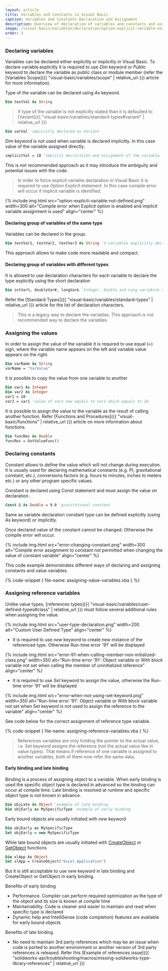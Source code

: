 ```yaml
---
layout: article
title: Variables and Constants in Visual Basic
caption: Variables and Constants Declaration and Assignment
description: Overview of declaration of variables and constants and assignment of values in Visual Basic
image: /visual-basic/variables/declaration/option-explicit-variable-not-defined.png
order: 3
---
```

### Declaring variables

Variables can be declared either explicitly or implicitly in Visual Basic. To declare variable explicitly it is required to use *Dim* keyword or *Public* keyword to declare the variable as public class or module member (refer the [Variables Scope]({{ "visual-basic/variables/scope" | relative_url }}) article for more information).

Type of the variable can be declared using *As* keyword.

~~~ vb
Dim textVal As String
~~~

> If type of the variable is not explicitly stated than it is defaulted to [Variant]({{ "visual-basic/variables/standard-types#variant" | relative_url }})

~~~ vb
Dim varVal 'implicitly declared as Variant
~~~

*Dim* keyword is not used when variable is declared implicitly. In this case value of the variable assigned directly. 

~~~ vb
implicitVal = 10 'Implicit declaration and assignment of the variable
~~~

This is not recommended approach as it may introduce the ambiguity and potential issues with the code.

> In order to force explicit variable declaration in Visual Basic it is required to use *Option Explicit* statement. In this case compile error will occur if implicit variable is identified.

{% include img.html src="option-explicit-variable-not-defined.png" width=300 alt="Compile error when Explicit option is enabled and implicit variable assignment is used" align="center" %}

#### Declaring group of variables of the same type

Variables can be declared in the group.

~~~ vb
Dim textVar1, textVar2, textVar3 As String '3 variables explicitly declared as String
~~~

This approach allows to make code more readable and compact.

#### Declaring group of variables with different types

It is allowed to use declaration characters for each variable to declare the type explicitly using the short declaration

~~~ vb
Dim intVar%, doubleVar#, longVar& 'Integer, Double and Long variables are declared explicitly using short declaration
~~~

Refer the [Standard Types]({{ "visual-basic/variables/standard-types" | relative_url }}) article for the list of declaration characters.

> This is a legacy way to declare the variables. This approach is not recommended way to declare the variables.

### Assigning the values

In order to assign the value of the variable it is required to use equal (=) sign, where the variable name appears on the left and variable value appears on the right.

~~~ vb
Dim varName As String
varName = "VarValue"
~~~

it is possible to copy the value from one variable to another

~~~ vb
Dim var1 As Integer
Dim var2 As Integer
var1 = 10
var2 = var1 'value of var2 now equals to var1 which equals to 10
~~~

It is possible to assign the value to the variable as the result of calling another function. Refer [Functions and Procedures]({{ "visual-basic/functions" | relative_url }}) article on more information about functions.

~~~ vb
Dim funcRes As Double
funcRes = GetValueFunc()
~~~

### Declaring constants

Constant allows to define the value which will not change during execution. It is usually used for declaring mathematical constants (e.g. PI, gravitational constant, etc.), conversions factors (e.g. hours to minutes, inches to meters etc.) or any other program specific values.

Constant is declared using *Const* statement and must assign the value on declaration.

~~~ vb
Const G As Double = 9.8 'gravitational constant
~~~

Same as variable declaration constant type can be defined explicitly (using *As* keyword) or implicitly.

Once declared value of the constant cannot be changed. Otherwise the compile error will occur.

{% include img.html src="error-changing-constant.png" width=300 alt="Compile error assignment to constant not permitted when changing the value of constant variable" align="center" %}

This code example demonstrates different ways of declaring and assigning constants and value variables.

{% code-snippet { file-name: assigning-value-variables.vba } %}

### Assigning reference variables

Unlike value types, [references types]({{ "visual-basic/variables/user-defined-types#class" | relative_url }}) must follow several additional rules when assigning the value.

{% include img.html src="user-type-declaration.png" width=200 alt="Custom User Defined Type" align="center" %}

* It is required to use *new* keyword to create new instance of the referenced type. Otherwise Run-time error '91' will be displayed

{% include img.html src="error-91-when-calling-member-non-initialized-class.png" width=350 alt="Run-time error '91': Object variable or With block variable not set when calling the member of uninitialized reference" align="center" %}

* It is required to use *Set* keyword to assign the value, otherwise the Run-time error '91' will be displayed

{% include img.html src="error-when-not-using-set-keyword.png" width=350 alt="Run-time error '91': Object variable or With block variable not set when Set keyword is not used to assign the reference to the variable" align="center" %}

See code below for the correct assignment of reference type variable.

{% code-snippet { file-name: assigning-reference-variables.vba } %}

> References variables are only holding the pointer to the actual value, i.e. Set keyword assigns the reference (not the actual value like in value types). That means if reference of one variable is assigned to another variables, both of them now refer the same data.

#### Early binding and late binding

Binding is a process of assigning object to a variable. When early binding is used the specific object type is declared in advanced so the binding can occur at compile time. Late binding is resolved at runtime and specific object type is not known in advance.

~~~ vb
Dim objLate As Object 'example of late binding
Dim objEarly as MySpecificType 'example of early binding
~~~

Early bound objects are usually initiated with *new* keyword

~~~ vb
Dim objEarly as MySpecificType
Set objEarly = new MySpecificType
~~~

While late bound objects are usually initiated with [CreateObject](https://msdn.microsoft.com/en-us/vba/language-reference-vba/articles/createobject-function) or [GetObject](https://msdn.microsoft.com/en-us/vba/language-reference-vba/articles/getobject-function) functions

~~~ vb
Dim xlApp As Object
Set xlApp = CreateObject("Excel.Application")
~~~

But it is still acceptable to use *new* keyword in late binding and CreateObject or GetObject in early binding.

Benefits of early binding

* Performance. Compiler can perform required optimization as the type of the object and its size is known at compile time
* Maintainability. Code is cleaner and easier to maintain and read when specific type is declared
* Dynamic help and IntelliSense (code completion) features are available for early bound objects

Benefits of late binding

* No need to maintain 3rd party references which may be an issue when code is ported to another environment or another version of 3rd party references is released. Refer this [Example of references issue]({{ "solidworks-api/troubleshooting/macros/missing-solidworks-type-library-references" | relative_url }})
